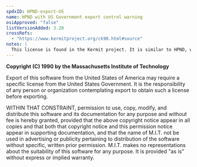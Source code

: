 ```yaml
---
spdxID: HPND-export-US
name: HPND with US Government export control warning
osiApproved: "false"
listVersionAdded: 3.20
crossRefs: 
  - "https://www.kermitproject.org/ck90.html#source"
notes: |
  This license is found in the Kermit project. It is similar to HPND, with an additional initial statement regarding export control laws.
---
```


**Copyright (C) 1990 by the Massachusetts Institute of Technology**

Export of this software from the United States of America may require a specific license from the United States Government. It is the responsibility of any person or organization contemplating export to obtain such a license before exporting.

WITHIN THAT CONSTRAINT, permission to use, copy, modify, and distribute this software and its documentation for any purpose and without fee is hereby granted, provided that the above copyright notice appear in all copies and that both that copyright notice and this permission notice appear in supporting documentation, and that the name of M.I.T. not be used in advertising or publicity pertaining to distribution of the software without specific, written prior permission. M.I.T. makes no representations about the suitability of this software for any purpose. It is provided "as is" without express or implied warranty.
